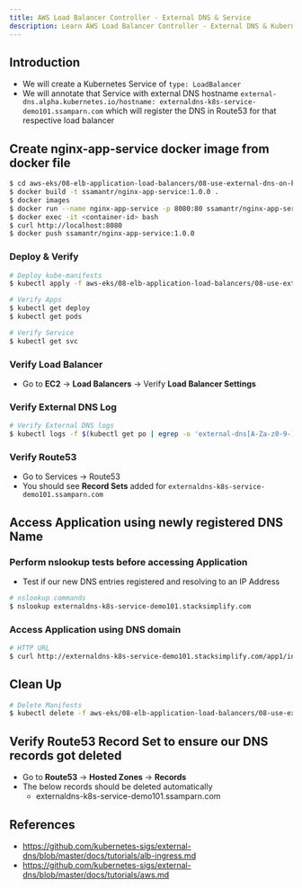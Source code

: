 ```yaml
---
title: AWS Load Balancer Controller - External DNS & Service
description: Learn AWS Load Balancer Controller - External DNS & Kubernetes Service
---
```


## Introduction
- We will create a Kubernetes Service of `type: LoadBalancer`
- We will annotate that Service with external DNS hostname `external-dns.alpha.kubernetes.io/hostname: externaldns-k8s-service-demo101.ssamparn.com` which will register the DNS in Route53 for that respective load balancer

## Create nginx-app-service docker image from docker file
```bash
$ cd aws-eks/08-elb-application-load-balancers/08-use-external-dns-on-k8s-service/docker
$ docker build -t ssamantr/nginx-app-service:1.0.0 .
$ docker images
$ docker run --name nginx-app-service -p 8080:80 ssamantr/nginx-app-service:1.0.0
$ docker exec -it <container-id> bash
$ curl http://localhost:8080
$ docker push ssamantr/nginx-app-service:1.0.0
```

### Deploy & Verify
```bash
# Deploy kube-manifests
$ kubectl apply -f aws-eks/08-elb-application-load-balancers/08-use-external-dns-on-k8s-service/kube-manifests/.

# Verify Apps
$ kubectl get deploy
$ kubectl get pods

# Verify Service
$ kubectl get svc
```

### Verify Load Balancer
- Go to **EC2** -> **Load Balancers** -> Verify **Load Balancer Settings**

### Verify External DNS Log
```bash
# Verify External DNS logs
$ kubectl logs -f $(kubectl get po | egrep -o 'external-dns[A-Za-z0-9-]+')
```

### Verify Route53
- Go to Services -> Route53
- You should see **Record Sets** added for `externaldns-k8s-service-demo101.ssamparn.com`


## Access Application using newly registered DNS Name
### Perform nslookup tests before accessing Application
- Test if our new DNS entries registered and resolving to an IP Address
```bash
# nslookup commands
$ nslookup externaldns-k8s-service-demo101.stacksimplify.com
```

### Access Application using DNS domain
```bash
# HTTP URL
$ curl http://externaldns-k8s-service-demo101.stacksimplify.com/app1/index.html
```

## Clean Up
```bash
# Delete Manifests
$ kubectl delete -f aws-eks/08-elb-application-load-balancers/08-use-external-dns-on-k8s-service/kube-manifests/.
```

## Verify Route53 Record Set to ensure our DNS records got deleted
- Go to **Route53** -> **Hosted Zones** -> **Records** 
- The below records should be deleted automatically
  - externaldns-k8s-service-demo101.ssamparn.com

## References
- https://github.com/kubernetes-sigs/external-dns/blob/master/docs/tutorials/alb-ingress.md
- https://github.com/kubernetes-sigs/external-dns/blob/master/docs/tutorials/aws.md
